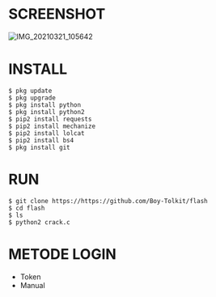 # SCREENSHOT
![IMG_20210321_105642](https://user-images.githubusercontent.com/80812572/111893271-2cd4ad00-8a34-11eb-94b0-89bcdca8d0a1.jpg)

# INSTALL
```
$ pkg update
$ pkg upgrade
$ pkg install python
$ pkg install python2
$ pip2 install requests
$ pip2 install mechanize
$ pip2 install lolcat
$ pip2 install bs4
$ pkg install git
```
# RUN
```
$ git clone https://https://github.com/Boy-Tolkit/flash
$ cd flash
$ ls
$ python2 crack.c
```
# METODE LOGIN
- Token
- Manual
